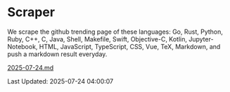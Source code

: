 # Scraper

We scrape the github trending page of these languages: Go, Rust, Python, Ruby, C++, C, Java, Shell, Makefile, Swift, Objective-C, Kotlin, Jupyter-Notebook, HTML, JavaScript, TypeScript, CSS, Vue, TeX, Markdown, and push a markdown result everyday.

[2025-07-24.md](https://github.com/yangwenmai/github-trending-backup/blob/master/2025-07-24.md)

Last Updated: 2025-07-24 04:00:07